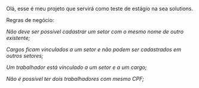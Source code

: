 Olá, esse é meu projeto que servirá como teste de estágio na sea solutions.

Regras de negócio:

*Não deve ser possível cadastrar um setor com o mesmo nome de outro existente;*

*Cargos ficam vinculados a um setor e não podem ser cadastrados em outros setores;*

*Um trabalhador está vinculado a um setor e a um cargo;*

*Não é possível ter dois trabalhadores com mesmo CPF;*